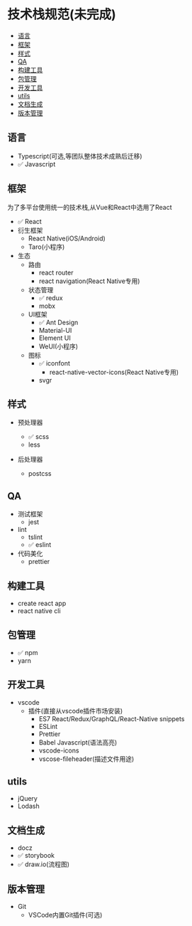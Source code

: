 # 技术栈规范(未完成)

- [语言](#语言)
- [框架](#框架)
- [样式](#样式)
- [QA](#QA)
- [构建工具](#构建工具)
- [包管理](#包管理)
- [开发工具](#开发工具)
- [utils](#utils)
- [文档生成](#文档生成)
- [版本管理](#版本管理)



## 语言

- Typescript(可选,等团队整体技术成熟后迁移)
- ✅ Javascript



## 框架

为了多平台使用统一的技术栈,从Vue和React中选用了React

- ✅ React
- 衍生框架
  - React Native(iOS/Android)
  - Taro(小程序)
- 生态
  - 路由
    - react router
    - react navigation(React Native专用)
  - 状态管理
    - ✅ redux
    - mobx
  - UI框架
    - ✅ Ant Design
    - Material-UI
    - Element UI
    - WeUI(小程序)
  - 图标
    - ✅ iconfont
      - react-native-vector-icons(React Native专用)
    - svgr



## 样式

- 预处理器

  - ✅ scss
  - less

- 后处理器

  - postcss

  

## QA

- 测试框架
  - jest
- lint
  - tslint
  - ✅ eslint
- 代码美化
  - prettier



## 构建工具

- create react app
- react native cli



## 包管理

- ✅ npm
- yarn



## 开发工具

- vscode
  - 插件(直接从vscode插件市场安装)
    - ES7 React/Redux/GraphQL/React-Native snippets
    - ESLint
    - Prettier
    - Babel Javascript(语法高亮)
    - vscode-icons
    - vscose-fileheader(描述文件用途)



## utils

- jQuery
- Lodash



## 文档生成

- docz
- ✅ storybook
- ✅ draw.io(流程图)



## 版本管理

- Git
  - VSCode内置Git插件(可选)